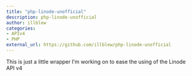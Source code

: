 ```yaml
---
title: "php-linode-unofficial"
description: php-linode-unofficial
author: illblew
categories:
- APIv4
- PHP
external_url: https://github.com/illblew/php-linode-unofficial
---
```

This is just a little wrapper I'm working on to ease the using of the Linode API v4
